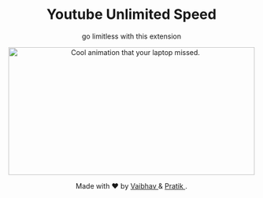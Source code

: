 <h1 align="center">Youtube Unlimited Speed</h1>

<p align="center">go limitless with this extension </p>

<p align="center"><img src="https://gifs.eco.br/wp-content/uploads/2022/05/gifs-de-the-flash-0.gif" alt="Cool animation that your laptop missed." height="260" width="500"></p>

<p align="center">Made with ❤️ by <a href="https://github.com/vaibhav1663"> Vaibhav </a> & <a href="https://github.com/pratikt76"> Pratik </a>.</p>
